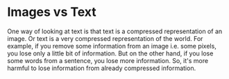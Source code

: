 # Images vs Text

One way of looking at text is that text is a compressed representation of an image. Or text is a very compressed representation of the world. For example, if you remove some information from an image i.e. some pixels, you lose only a little bit of information. But on the other hand, if you lose some words from a sentence, you lose more information. So, it's more harmful to lose information from already compressed information.&#x20;
